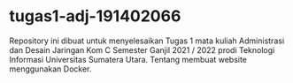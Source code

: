 # tugas1-adj-191402066
Repository ini dibuat untuk menyelesaikan Tugas 1 mata kuliah Administrasi dan Desain Jaringan Kom C Semester Ganjil 2021 / 2022 prodi Teknologi Informasi Universitas Sumatera Utara. Tentang membuat website menggunakan Docker.
